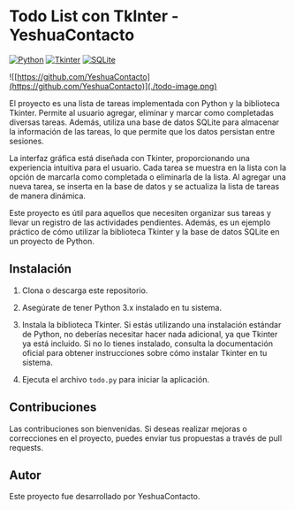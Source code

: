 # Todo List con TkInter - YeshuaContacto
[![Python](https://img.shields.io/badge/Python-3776AB?style=for-the-badge&logo=python&logoColor=white&labelColor=101010)]()
[![Tkinter](https://img.shields.io/badge/Tkinter-FFD700?style=for-the-badge&logo=tkinter&logoColor=white&labelColor=101010)]()
[![SQLite](https://img.shields.io/badge/SQLite-003B57?style=for-the-badge&logo=sqlite&logoColor=white&labelColor=101010)]()

![[https://github.com/YeshuaContacto](https://github.com/YeshuaContacto)](./todo-image.png)

El proyecto es una lista de tareas implementada con Python y la biblioteca Tkinter. Permite al usuario agregar, eliminar y marcar como completadas diversas tareas. Además, utiliza una base de datos SQLite para almacenar la información de las tareas, lo que permite que los datos persistan entre sesiones.

La interfaz gráfica está diseñada con Tkinter, proporcionando una experiencia intuitiva para el usuario. Cada tarea se muestra en la lista con la opción de marcarla como completada o eliminarla de la lista. Al agregar una nueva tarea, se inserta en la base de datos y se actualiza la lista de tareas de manera dinámica.

Este proyecto es útil para aquellos que necesiten organizar sus tareas y llevar un registro de las actividades pendientes. Además, es un ejemplo práctico de cómo utilizar la biblioteca Tkinter y la base de datos SQLite en un proyecto de Python.

## Instalación

1. Clona o descarga este repositorio.

2. Asegúrate de tener Python 3.x instalado en tu sistema.

3. Instala la biblioteca Tkinter. Si estás utilizando una instalación estándar de Python, no deberías necesitar hacer nada adicional, ya que Tkinter ya está incluido. Si no lo tienes instalado, consulta la documentación oficial para obtener instrucciones sobre cómo instalar Tkinter en tu sistema.

4. Ejecuta el archivo `todo.py` para iniciar la aplicación.


## Contribuciones

Las contribuciones son bienvenidas. Si deseas realizar mejoras o correcciones en el proyecto, puedes enviar tus propuestas a través de pull requests.

## Autor

Este proyecto fue desarrollado por YeshuaContacto.
